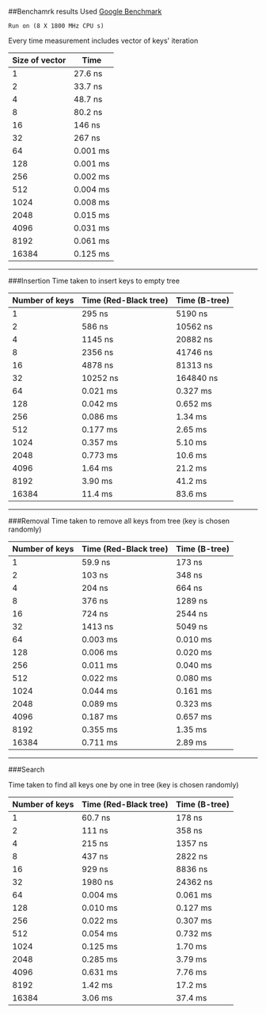 ##Benchamrk results
Used [Google Benchmark](https://github.com/google/benchmark "Sourcecode repository")

`Run on (8 X 1800 MHz CPU s)`

Every time measurement includes vector of keys' iteration

| Size of vector | Time      |
| -------------- | --------- |
| 1              | 27.6 ns   |
| 2              | 33.7 ns   |
| 4              | 48.7 ns   |
| 8              | 80.2 ns   |
| 16             | 146 ns    |
| 32             | 267 ns    |
| 64             | 0.001 ms  |
| 128            | 0.001 ms  |
| 256            | 0.002 ms  |
| 512            | 0.004 ms  |
| 1024           | 0.008 ms  |
| 2048           | 0.015 ms  |
| 4096           | 0.031 ms  |
| 8192           | 0.061 ms  |
| 16384          | 0.125 ms  |

---

###Insertion
Time taken to insert keys to empty tree

| Number of keys | Time (Red-Black tree) | Time (B-tree) |
| -------------- | --------------------- |---------------|
| 1              | 295 ns                | 5190 ns       |
| 2              | 586 ns                | 10562 ns      |
| 4              | 1145 ns               | 20882 ns      |
| 8              | 2356 ns               | 41746 ns      |
| 16             | 4878 ns               | 81313 ns      |
| 32             | 10252 ns              | 164840 ns     |
| 64             | 0.021 ms              | 0.327 ms      |
| 128            | 0.042 ms              | 0.652 ms      |
| 256            | 0.086 ms              | 1.34 ms       |
| 512            | 0.177 ms              | 2.65 ms       |
| 1024           | 0.357 ms              | 5.10 ms       |
| 2048           | 0.773 ms              | 10.6 ms       |
| 4096           | 1.64 ms               | 21.2 ms       |
| 8192           | 3.90 ms               | 41.2 ms       |
| 16384          | 11.4 ms               | 83.6 ms       |

---

###Removal
Time taken to remove all keys from tree (key is chosen randomly)

| Number of keys | Time (Red-Black tree) | Time (B-tree) |
| -------------- | --------------------- |---------------|
| 1              | 59.9 ns               | 173 ns        |
| 2              | 103 ns                | 348 ns        |
| 4              | 204 ns                | 664 ns        |
| 8              | 376 ns                | 1289 ns       |
| 16             | 724 ns                | 2544 ns       |
| 32             | 1413 ns               | 5049 ns       |
| 64             | 0.003 ms              | 0.010 ms      |
| 128            | 0.006 ms              | 0.020 ms      |
| 256            | 0.011 ms              | 0.040 ms      |
| 512            | 0.022 ms              | 0.080 ms      |
| 1024           | 0.044 ms              | 0.161 ms      |
| 2048           | 0.089 ms              | 0.323 ms      |
| 4096           | 0.187 ms              | 0.657 ms      |
| 8192           | 0.355 ms              | 1.35 ms       |
| 16384          | 0.711 ms              | 2.89 ms       |

---

###Search

Time taken to find all keys one by one in tree (key is chosen randomly)

| Number of keys | Time (Red-Black tree) | Time (B-tree) |
| -------------- | --------------------- |---------------|
| 1              | 60.7 ns               | 178 ns        |
| 2              | 111 ns                | 358 ns        |
| 4              | 215 ns                | 1357 ns       |
| 8              | 437 ns                | 2822 ns       |
| 16             | 929 ns                | 8836 ns       |
| 32             | 1980 ns               | 24362 ns      |
| 64             | 0.004 ms              | 0.061 ms      |
| 128            | 0.010 ms              | 0.127 ms      |
| 256            | 0.022 ms              | 0.307 ms      |
| 512            | 0.054 ms              | 0.732 ms      |
| 1024           | 0.125 ms              | 1.70 ms       |
| 2048           | 0.285 ms              | 3.79 ms       |
| 4096           | 0.631 ms              | 7.76 ms       |
| 8192           | 1.42 ms               | 17.2 ms       |
| 16384          | 3.06 ms               | 37.4 ms       |